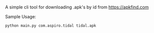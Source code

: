 A simple cli tool for downloading .apk's by id from https://apkfind.com

Sample Usage:
```
python main.py com.aspiro.tidal tidal.apk
```
